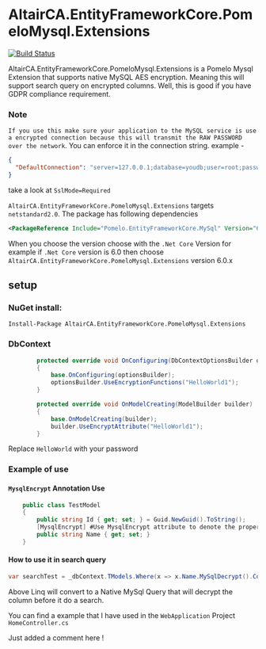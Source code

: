 # AltairCA.EntityFrameworkCore.PomeloMysql.Extensions
[![Build Status](https://jenkins.altairsl.us/buildStatus/icon?job=Pomelo+Mysql+Encrypt%2FPublish)](https://jenkins.altairsl.us/view/Nugets/job/Pomelo%20Mysql%20Encrypt/job/Publish/)

AltairCA.EntityFrameworkCore.PomeloMysql.Extensions is a Pomelo Mysql Extension that supports native MySQL AES encryption. Meaning this will support search query on encrypted columns. Well, this is good if you have GDPR compliance requirement.

### Note
`If you use this make sure your application to the MySQL service is use a encrypted connection because this will transmit the RAW PASSWORD over the network`. You can enforce it in the connection string. example -
```json
{
  "DefaultConnection": "server=127.0.0.1;database=youdb;user=root;password=;persistsecurityinfo=True;port=3306;SslMode=Required;CharSet=utf8mb4;"
}
```
take a look at `SslMode=Required`

`AltairCA.EntityFrameworkCore.PomeloMysql.Extensions` targets `netstandard2.0`. The package has following dependencies

```xml
<PackageReference Include="Pomelo.EntityFrameworkCore.MySql" Version="6.0.0" />
```

When you choose the version choose with the `.Net Core` Version for example if `.Net Core` version is 6.0 then choose `AltairCA.EntityFrameworkCore.PomeloMysql.Extensions` version 6.0.x

## setup

### NuGet install:

`Install-Package AltairCA.EntityFrameworkCore.PomeloMysql.Extensions`

### DbContext

```c#
        protected override void OnConfiguring(DbContextOptionsBuilder optionsBuilder)
        {
            base.OnConfiguring(optionsBuilder);
            optionsBuilder.UseEncryptionFunctions("HelloWorld1");
        }

        protected override void OnModelCreating(ModelBuilder builder)
        {
            base.OnModelCreating(builder);
            builder.UseEncryptAttribute("HelloWorld1");
        }
```

Replace `HelloWorld` with your password

### Example of use

#### `MysqlEncrypt` Annotation Use
```c#
    public class TestModel
    {
        public string Id { get; set; } = Guid.NewGuid().ToString();
        [MysqlEncrypt] #Use MysqlEncrypt attribute to denote the property must be encrypt in database
        public string Name { get; set; }
    }
```
#### How to use it in search query
```c#
var searchTest = _dbContext.TModels.Where(x => x.Name.MySqlDecrypt().Contains("test")).ToList();
```

Above Linq will convert to a Native MySql Query that will decrypt the column before it do a search.

You can find a example that I have used in the `WebApplication` Project `HomeController.cs`


Just added a comment here !
